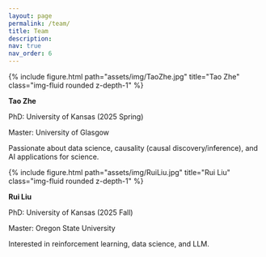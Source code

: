 ```yaml
---
layout: page
permalink: /team/
title: Team
description: 
nav: true
nav_order: 6
---
```




<div class="row">
    <!-- Member 1 -->
    <div class="col-sm mt-3 mt-md-0 text-center">
        {% include figure.html path="assets/img/TaoZhe.jpg" title="Tao Zhe" class="img-fluid rounded z-depth-1" %}
        <p><strong>Tao Zhe</strong></p>
        <p>PhD: University of Kansas (2025 Spring)</p>
        <p>Master: University of Glasgow</p>
        <p>Passionate about data science, causality (causal discovery/inference), and AI applications for science.</p>
    </div>
    <!-- Member 2 -->
    <div class="col-sm mt-3 mt-md-0 text-center">
        {% include figure.html path="assets/img/RuiLiu.jpg" title="Rui Liu" class="img-fluid rounded z-depth-1" %}
        <p><strong>Rui Liu</strong></p>
        <p>PhD: University of Kansas (2025 Fall)</p>
        <p>Master: Oregon State University</p>
        <p>Interested in reinforcement learning, data science, and LLM.</p>
    </div>
</div>





